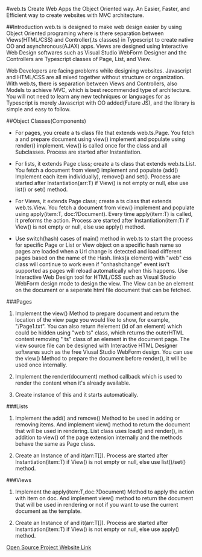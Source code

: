 #web.ts
Create Web Apps the Object Oriented way.
An Easier, Faster, and Efficient way to create websites with MVC architecture.

##Introduction
web.ts is designed to make web design easier by using Object Oriented programing where is there separation between Views(HTML/CSS) and Controller(.ts classes) in Typescript to create native OO and asynchronous(AJAX) apps. Views are designed using Interactive Web Design softwares such as Visual Studio WebForm Designer and the Controllers are Typescript classes of Page, List, and View.


Web Developers are facing problems while designing websites. Javascript and HTML/CSS are all mixed together without structure or organization. With web.ts, there is separation between Views and Controllers, also Models to achieve MVC, which is best recommended type of architecture. You will not need to learn any new techniques or languages for as Typescript is merely Javascript with OO added(Future JS), and the library is simple and easy to follow.

##Object Classes(Components)
* For pages, you create a ts class file that extends web.ts.Page. You fetch a and prepare document using view() implement and populate using render() implement. view() is called once for the class and all Subclasses. Process are started after Instantiation. 

* For lists, it extends Page class; create a ts class that extends web.ts.List<T>.  You fetch a document from view() implement and populate (add() Implement each item individually), remove() and set(). Process are started after Instantiation(arr:T) if View() is not empty or null, else use list() or set() method.

* For Views, it extends Page class; create a ts class that extends web.ts.View<T>.  You fetch a document from view() implement and populate using apply(item:T, doc:?Document). Every time apply(item:T) is called, it preforms the action. Process are started after Instantiation(item:T) if View() is not empty or null, else use apply() method.

* Use switch(hash) cases of main() method in web.ts to start the process for specific Page or List or View object on a specific hash name so pages are loaded when a Url change is detected and load different pages based on the name of the Hash. links(a element) with "web" css class will continue to work even if "onhashchange" event isn't supported as pages will reload automatically when this happens. Use Interactive Web Design tool for HTML/CSS such as Visual Studio WebForm design mode to design the view. The View can be an element on the document or a seperate html file document that can be fetched.

###Pages
1. Implement the view() Method to prepare document and return the location of the view page you would like to show, for example, "/Page1.txt".
You can also return #element (id of an element) which could be hidden using "web ts" class, which returns the outerHTML content removing " ts" class of an element in the document page. The view source file can be designed with Interactive HTML Designer softwares such as the free Viusal Studio WebForm design.
You can use the view() Method to prepare the document before render(), it will be used once internally.

2. Implement the render(document) method callback which is used to render the content when it's already available.

3. Create instance of this and it starts automatically.

###Lists
1. Implement the add() and remove() Method to be used in adding or removing items. And implement view() method to return the document that will be used in rendering.
List class uses load() and render(), in addition to view() of the page extension internally and the methods behave the same as Page class.

2. Create an Instance of and it(arr:T[]). Process are started after Instantiation(item:T) if View() is not empty or null, else use list()/set() method.

###Views
1. Implement the apply(item:T,doc:?Document) Method to apply the action with item on doc. And implement view() method to return the document that will be used in rendering or not if you want to use the current document as the template.

2. Create an Instance of and it(arr:T[]). Process are started after Instantiation(item:T) if View() is not empty or null, else use apply() method.

[Open Source Project Website Link](https://github.com/medozs/web.ts)
